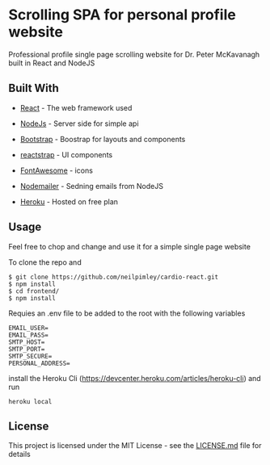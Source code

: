 # Scrolling SPA for personal profile website

Professional profile single page scrolling website for Dr. Peter McKavanagh built in React and NodeJS

## Built With

* [React](https://reactjs.org/) - The web framework used
* [NodeJs](https://nodejs.org/en/) - Server side for simple api
* [Bootstrap](http://getbootstrap.com/) - Boostrap for layouts and components
* [reactstrap](https://reactstrap.github.io/) - UI components
* [FontAwesome](http://fontawesome.io/) - icons
* [Nodemailer](https://nodemailer.com/) - Sedning emails from NodeJS

* [Heroku](https://signup.heroku.com/) - Hosted on free plan


## Usage
Feel free to chop and change and use it for a simple single page website

To clone the repo and 
```
$ git clone https://github.com/neilpimley/cardio-react.git
$ npm install
$ cd frontend/
$ npm install
```

Requies an .env file to be added to the root with the following variables

```
EMAIL_USER= 
EMAIL_PASS=
SMTP_HOST=
SMTP_PORT=
SMTP_SECURE=
PERSONAL_ADDRESS=
```
install the Heroku Cli (https://devcenter.heroku.com/articles/heroku-cli) and run 

```
heroku local
```

## License

This project is licensed under the MIT License - see the [LICENSE.md](LICENSE.md) file for details

